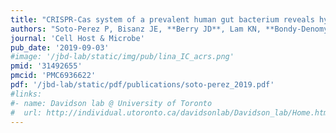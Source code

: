 ```yaml
---
title: "CRISPR-Cas system of a prevalent human gut bacterium reveals hyper-targeting against phages in a human virome catalog"
authors: "Soto-Perez P, Bisanz JE, **Berry JD**, Lam KN, **Bondy-Denomy J**, Turnbaugh PJ."
journal: 'Cell Host & Microbe'
pub_date: '2019-09-03'
#image: '/jbd-lab/static/img/pub/lina_IC_acrs.png'
pmid: '31492655'
pmcid: 'PMC6936622'
pdf: '/jbd-lab/static/pdf/publications/soto-perez_2019.pdf'
#links:
#- name: Davidson lab @ University of Toronto
#  url: http://individual.utoronto.ca/davidsonlab/Davidson_lab/Home.html
---
```

